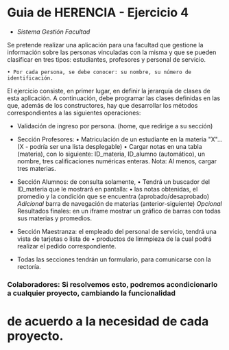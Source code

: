 # Guia de HERENCIA - Ejercicio 4

- *Sistema Gestión Facultad*

 Se pretende realizar una aplicación para una facultad que gestione la información sobre las personas 
 vinculadas con la misma y que se pueden clasificar en tres tipos: 
 estudiantes, profesores y personal de servicio. 

    • Por cada persona, se debe conocer: su nombre, su número de identificación. 

    
El ejercicio consiste, en primer lugar, en definir la jerarquía de clases de esta aplicación. 
A continuación, debe programar las clases definidas en las que, además de los constructores, 
hay que desarrollar los métodos correspondientes a las siguientes operaciones: 

* Validación de ingreso por persona. (home, que redirige a su sección)

* Sección Profesores: 
    • Matriculación de un estudiante en la materia "X"... (X - podría ser una lista desplegable)
    • Cargar notas en una tabla (materia), con lo siguiente:
        ID_materia, ID_alumno (automático), un nombre, tres calificaciones numéricas enteras.
    Nota: Al menos, cargar tres materias.

* Sección Alumnos: de consulta solamente, 
    • Tendrá un buscador del ID_materia que le mostrará en pantalla: 
    • las notas obtenidas, el promedio y la condición que se encuentra (aprobado/desaprobado)
    _Adicional_ barra de navegación de materias (anterior-siguiente)
    _Opcional_ Resultados finales: en un iframe mostrar un gráfico de barras con todas sus materias y promedios.
    

* Sección Maestranza: el empleado del personal de servicio, tendrá una vista de tarjetas o lista de 
    • productos de limmpieza de la cual podrá realizar el pedido correspondiente.

* Todas las secciones tendrán un formulario, para comunicarse con la rectoría.

### Colaboradores: Si resolvemos esto, podremos acondicionarlo a cualquier proyecto, cambiando la funcionalidad
#  de acuerdo a la necesidad de cada proyecto.